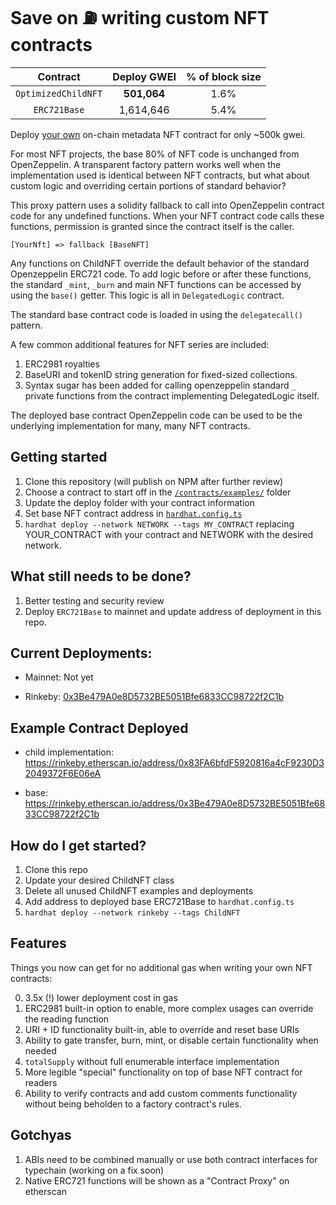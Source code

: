 # Save on ⛽️ writing custom NFT contracts

| Contract | Deploy GWEI | % of block size |
| :---: | :---: | :---: |
| `OptimizedChildNFT` | **501,064** | 1.6% |
| `ERC721Base` | 1,614,646 | 5.4%

Deploy [your own](/contracts/examples/ChildNFTOnChainData.sol) on-chain metadata NFT contract for only ~500k gwei.

For most NFT projects, the base 80% of NFT code is unchanged from OpenZeppelin. A transparent factory pattern works well when the implementation used is identical between NFT contracts, but what about custom logic and overriding certain portions of standard behavior? 

This proxy pattern uses a solidity fallback to call into OpenZeppelin contract code for any undefined functions. When your NFT contract code calls these functions, permission is granted since the contract itself is the caller.

`[YourNft] => fallback [BaseNFT]`

Any functions on ChildNFT override the default behavior of the standard Openzeppelin ERC721 code. To add logic before or after these functions, the standard `_mint`, `_burn` and main NFT functions can be accessed by using the `base()` getter. This logic is all in `DelegatedLogic` contract.

The standard base contract code is loaded in using the `delegatecall()` pattern.

A few common additional features for NFT series are included:
1. ERC2981 royalties
2. BaseURI and tokenID string generation for fixed-sized collections. 
3. Syntax sugar has been added for calling openzeppelin standard `_` private functions from the contract implementing DelegatedLogic itself.

The deployed base contract OpenZeppelin code can be used to be the underlying implementation for many, many NFT contracts.

## Getting started

1. Clone this repository (will publish on NPM after further review)
2. Choose a contract to start off in the [`/contracts/examples/`](/contracts/examples) folder
3. Update the deploy folder with your contract information
4. Set base NFT contract address in [`hardhat.config.ts`](/hardhat.config.ts)
5. `hardhat deploy --network NETWORK --tags MY_CONTRACT` replacing YOUR_CONTRACT with your contract and NETWORK with the desired network.

## What still needs to be done?

1. Better testing and security review
2. Deploy `ERC721Base` to mainnet and update address of deployment in this repo.

## Current Deployments:

- Mainnet: Not yet

- Rinkeby: [0x3Be479A0e8D5732BE5051Bfe6833CC98722f2C1b](https://rinkeby.etherscan.io/address/0x3Be479A0e8D5732BE5051Bfe6833CC98722f2C1b)

## Example Contract Deployed

- child implementation: https://rinkeby.etherscan.io/address/0x83FA6bfdF5920816a4cF9230D32049372F6E06eA

- base: https://rinkeby.etherscan.io/address/0x3Be479A0e8D5732BE5051Bfe6833CC98722f2C1b

## How do I get started?

1. Clone this repo
2. Update your desired ChildNFT class
3. Delete all unused ChildNFT examples and deployments
4. Add address to deployed base ERC721Base to `hardhat.config.ts`
4. `hardhat deploy --network rinkeby --tags ChildNFT`

## Features

Things you now can get for no additional gas when writing your own NFT contracts:

0. 3.5x (!) lower deployment cost in gas
1. ERC2981 built-in option to enable, more complex usages can override the reading function
2. URI + ID functionality built-in, able to override and reset base URIs
3. Ability to gate transfer, burn, mint, or disable certain functionality when needed
4. `totalSupply` without full enumerable interface implementation
5. More legible "special" functionality on top of base NFT contract for readers
6. Ability to verify contracts and add custom comments functionality without being beholden to a factory contract's rules.

## Gotchyas

1. ABIs need to be combined manually or use both contract interfaces for typechain (working on a fix soon)
2. Native ERC721 functions will be shown as a "Contract Proxy" on etherscan
